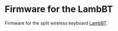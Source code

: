 # Firmware for the LambBT
Firmware for the split wireless keyboard [LambBT](https://github.com/johnlamb/LambBT).
